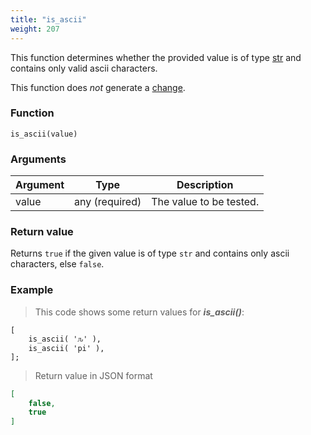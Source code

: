 ```yaml
---
title: "is_ascii"
weight: 207
---
```


This function determines whether the provided value is of
type [str](../../data-types/str) and contains only valid ascii characters.

This function does *not* generate a [change](../../overview/changes).

### Function

`is_ascii(value)`

### Arguments

Argument | Type | Description
-------- | ---- | -----------
value | any (required) | The value to be tested.

### Return value

Returns `true` if the given value is of type `str` and contains only ascii characters, else `false`.

### Example

> This code shows some return values for ***is_ascii()***:

```thingsdb,json_response
[
    is_ascii( 'ԉ' ),
    is_ascii( 'pi' ),
];
```

> Return value in JSON format

```json
[
    false,
    true
]
```
